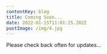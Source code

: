 ```yaml
---
contentKey: blog
title: Coming Soon...
date: 2022-01-15T11:01:25.202Z
postImage: /img/4.jpg
---
```

Please check back often for updates...